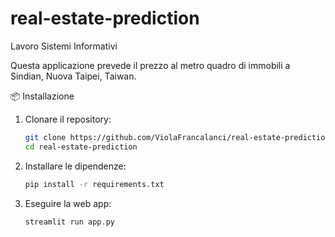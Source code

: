 # real-estate-prediction
Lavoro Sistemi Informativi

Questa applicazione prevede il prezzo al metro quadro di immobili a Sindian, Nuova Taipei, Taiwan.

📦 Installazione
1. Clonare il repository:
   ```bash
   git clone https://github.com/ViolaFrancalanci/real-estate-prediction.git
   cd real-estate-prediction
2. Installare le dipendenze:
   ```bash
   pip install -r requirements.txt
3. Eseguire la web app:
   ```bash
   streamlit run app.py
